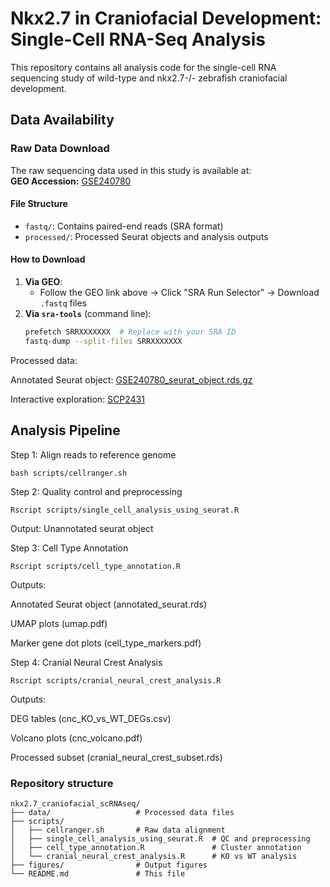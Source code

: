 # Nkx2.7 in Craniofacial Development: Single-Cell RNA-Seq Analysis

This repository contains all analysis code for the single-cell RNA sequencing study of wild-type and nkx2.7-/- zebrafish craniofacial development.

## Data Availability

### Raw Data Download
The raw sequencing data used in this study is available at:  
**GEO Accession:** [GSE240780](https://www.ncbi.nlm.nih.gov/geo/query/acc.cgi?acc=GSE240780)  

#### File Structure
- `fastq/`: Contains paired-end reads (SRA format)  
- `processed/`: Processed Seurat objects and analysis outputs  

#### How to Download
1. **Via GEO**:  
   - Follow the GEO link above → Click "SRA Run Selector" → Download `.fastq` files  
2. **Via `sra-tools`** (command line):  
   ```bash
   prefetch SRRXXXXXXX  # Replace with your SRA ID
   fastq-dump --split-files SRRXXXXXXX

Processed data:

Annotated Seurat object: [GSE240780_seurat_object.rds.gz](https://www.ncbi.nlm.nih.gov/geo/download/?acc=GSE240780&format=file&file=GSE240780%5Fseurat%5Fobject%2Erds%2Egz)

Interactive exploration: [SCP2431](https://singlecell.broadinstitute.org/single_cell/study/SCP2431/nkx2-7-is-a-conserved-regulator-of-craniofacial-development)

## Analysis Pipeline
 
Step 1: Align reads to reference genome
```
bash scripts/cellranger.sh
```

Step 2: Quality control and preprocessing
```
Rscript scripts/single_cell_analysis_using_seurat.R
```
Output: Unannotated seurat object

Step 3: Cell Type Annotation
```
Rscript scripts/cell_type_annotation.R
```
Outputs:

Annotated Seurat object (annotated_seurat.rds)

UMAP plots (umap.pdf)

Marker gene dot plots (cell_type_markers.pdf)

Step 4: Cranial Neural Crest Analysis
```
Rscript scripts/cranial_neural_crest_analysis.R
```
Outputs:

DEG tables (cnc_KO_vs_WT_DEGs.csv)

Volcano plots (cnc_volcano.pdf)

Processed subset (cranial_neural_crest_subset.rds)

### Repository structure

```
nkx2.7_craniofacial_scRNAseq/
├── data/                   # Processed data files
├── scripts/
│   ├── cellranger.sh       # Raw data alignment
│   ├── single_cell_analysis_using_seurat.R  # QC and preprocessing
│   ├── cell_type_annotation.R               # Cluster annotation
│   └── cranial_neural_crest_analysis.R      # KO vs WT analysis
├── figures/                # Output figures
└── README.md               # This file
```
